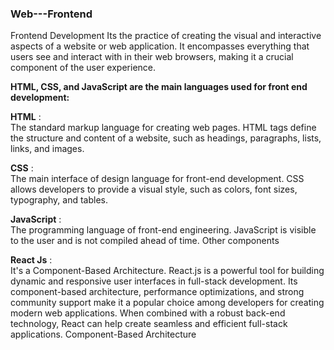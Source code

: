 ### Web---Frontend
Frontend Development Its the practice of creating the visual and interactive aspects of a website or web application. It encompasses everything that users see and interact with in their web browsers, making it a crucial component of the user experience. 

<strong> HTML, CSS, and JavaScript are the main languages used for front end development: </strong>

<strong>HTML</strong> : <br>
The standard markup language for creating web pages. HTML tags define the structure and content of a website, such as headings, paragraphs, lists, links, and images. 

<strong>CSS</strong> : <br>
The main interface of design language for front-end development. CSS allows developers to provide a visual style, such as colors, font sizes, typography, and tables. 

<strong>JavaScript</strong> : <br>
The programming language of front-end engineering. JavaScript is visible to the user and is not compiled ahead of time. 
Other components

<strong>React Js</strong> : <br> 
It's a Component-Based Architecture. 
React.js is a powerful tool for building dynamic and responsive user interfaces in full-stack development. Its component-based architecture, performance optimizations, and strong community support make it a popular choice among developers for creating modern web applications. When combined with a robust back-end technology, React can help create seamless and efficient full-stack applications.
Component-Based Architecture
